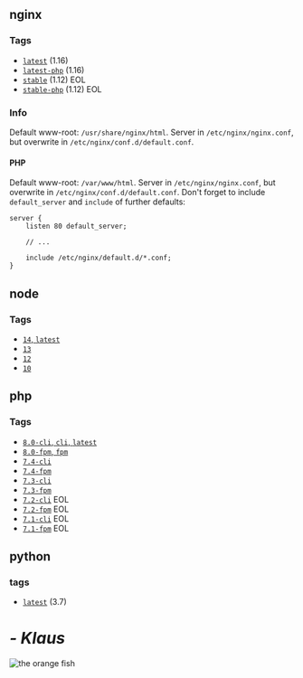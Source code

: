 ## nginx
### Tags
* [`latest`](amzn-nginx/latest/Dockerfile) (1.16)
* [`latest-php`](amzn-nginx/latest-php/Dockerfile) (1.16)
* [`stable`](amzn-nginx/stable/Dockerfile) (1.12) EOL
* [`stable-php`](amzn-nginx/stable-php/Dockerfile) (1.12) EOL
### Info
Default www-root: `/usr/share/nginx/html`.
Server in `/etc/nginx/nginx.conf`, but overwrite in `/etc/nginx/conf.d/default.conf`.
#### PHP
Default www-root: `/var/www/html`.
Server in `/etc/nginx/nginx.conf`, but overwrite in `/etc/nginx/conf.d/default.conf`.
Don't forget to include `default_server` and `include` of further defaults:
```
server {
    listen 80 default_server;

    // ...

    include /etc/nginx/default.d/*.conf;
}
```

## node
### Tags
* [`14`, `latest`](amzn-node/14/Dockerfile)
* [`13`](amzn-node/13/Dockerfile)
* [`12`](amzn-node/12/Dockerfile)
* [`10`](amzn-node/10/Dockerfile)

## php
### Tags
* [`8.0-cli`, `cli`, `latest`](amzn-php/7.3/cli/Dockerfile)
* [`8.0-fpm`, `fpm`](amzn-php/7.3/fpm/Dockerfile)
* [`7.4-cli`](amzn-php/7.3/cli/Dockerfile)
* [`7.4-fpm`](amzn-php/7.3/fpm/Dockerfile)
* [`7.3-cli`](amzn-php/7.3/cli/Dockerfile)
* [`7.3-fpm`](amzn-php/7.3/fpm/Dockerfile)
* [`7.2-cli`](amzn-php/7.2/cli/Dockerfile) EOL
* [`7.2-fpm`](amzn-php/7.2/fpm/Dockerfile) EOL
* [`7.1-cli`](amzn-php/7.1/cli/Dockerfile) EOL
* [`7.1-fpm`](amzn-php/7.1/fpm/Dockerfile) EOL

## python
### tags
* [`latest`](amzn-python/Dockerfile) (3.7)


# *- Klaus*
![the orange fish](https://upload.wikimedia.org/wikipedia/en/2/24/An_image_of_Klaus_Heissler_in_a_water_bowl.png)
